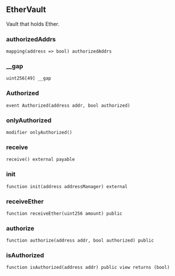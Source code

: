 ## EtherVault

Vault that holds Ether.

### authorizedAddrs

```solidity
mapping(address => bool) authorizedAddrs
```

### \_\_gap

```solidity
uint256[49] __gap
```

### Authorized

```solidity
event Authorized(address addr, bool authorized)
```

### onlyAuthorized

```solidity
modifier onlyAuthorized()
```

### receive

```solidity
receive() external payable
```

### init

```solidity
function init(address addressManager) external
```

### receiveEther

```solidity
function receiveEther(uint256 amount) public
```

### authorize

```solidity
function authorize(address addr, bool authorized) public
```

### isAuthorized

```solidity
function isAuthorized(address addr) public view returns (bool)
```
